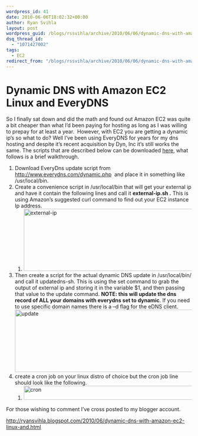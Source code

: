 ```yaml
---
wordpress_id: 41
date: 2010-06-06T18:02:32+00:00
author: Ryan Svihla
layout: post
wordpress_guid: /blogs/rssvihla/archive/2010/06/06/dynamic-dns-with-amazon-ec2-linux-and-everydns.aspx
dsq_thread_id:
  - "1071427002"
tags:
  - EC2
redirect_from: "/blogs/rssvihla/archive/2010/06/06/dynamic-dns-with-amazon-ec2-linux-and-everydns.aspx/"
---
```

<h1>Dynamic DNS with Amazon EC2 Linux and EveryDNS</h1>
So I finally sat down and did the math and found out Amazon EC2 was quite a bit cheaper than what I’d been paying for hosting as long as I was willing to prepay for at least a year.&#160; However, with EC2 you are getting a dynamic ip’s so what to do? Well I’ve been using EveryDNS for years for my dns hosting and despite it’s recent acquisition by Dyn, Inc it’s still works the same. The scripts that are described below can be downloaded <a href="http://unstabletransit.com/blogfiles/dyndns.tgz" target="_blank">here</a>, what follows is a brief walkthrough.

  1. Download EveryDns update script from <http://www.everydns.com/dynamic.php>&#160; and place it in something like /usr/local/bin. 
  2. Create a convenience script in /usr/local/bin that will get your external ip and have it contain the following lines and call it **external-ip.sh .** This is using Amazon’s suggested curl command to find out your EC2 instance Ip address. 
      1. [<img style="border-right-width: 0px;border-top-width: 0px;border-bottom-width: 0px;border-left-width: 0px" border="0" alt="external-ip" src="https://lostechies.com/content/ryansvihla/uploads/2011/03/externalip_thumb_7E5DADA6.png" width="670" height="168" />](https://lostechies.com/content/ryansvihla/uploads/2011/03/externalip_03406163.png) 
  3. Then create a script for the actual dynamic DNS update in /usr/local/bin/ and call it updatedns-sh. This is using the set command to grab the output of external ip and storing it in the variable $1, and then passing that value to the update command. **NOTE: this will update the dns record of ALL your domains with everydns set to dynamic**. If you need to use specific domain names there is a –d flag for the eDNS client.[<img style="border-right-width: 0px;border-top-width: 0px;border-bottom-width: 0px;border-left-width: 0px" border="0" alt="update" src="https://lostechies.com/content/ryansvihla/uploads/2011/03/update_thumb_547D3971.png" width="677" height="169" />](https://lostechies.com/content/ryansvihla/uploads/2011/03/update_3944E070.png) 
  4. create a cron job on your linux distro of choice but the cron job line should look like the following. 
      1. [<img style="border-right-width: 0px;border-top-width: 0px;border-bottom-width: 0px;border-left-width: 0px" border="0" alt="cron" src="https://lostechies.com/content/ryansvihla/uploads/2011/03/cron_thumb_51D70E71.png" width="754" height="38" />](https://lostechies.com/content/ryansvihla/uploads/2011/03/cron_791157A6.png) 

For those wishing to comment I’ve cross posted to my blogger account.

<http://ryansvihla.blogspot.com/2010/06/dynamic-dns-with-amazon-ec2-linux-and.html>